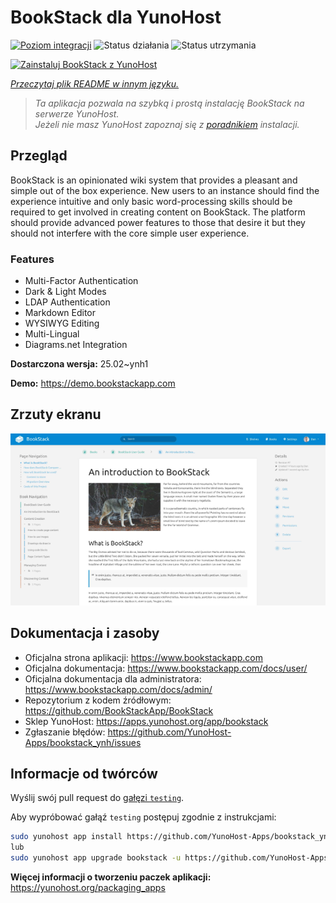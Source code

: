 <!--
To README zostało automatycznie wygenerowane przez <https://github.com/YunoHost/apps/tree/master/tools/readme_generator>
Nie powinno być ono edytowane ręcznie.
-->

# BookStack dla YunoHost

[![Poziom integracji](https://apps.yunohost.org/badge/integration/bookstack)](https://ci-apps.yunohost.org/ci/apps/bookstack/)
![Status działania](https://apps.yunohost.org/badge/state/bookstack)
![Status utrzymania](https://apps.yunohost.org/badge/maintained/bookstack)

[![Zainstaluj BookStack z YunoHost](https://install-app.yunohost.org/install-with-yunohost.svg)](https://install-app.yunohost.org/?app=bookstack)

*[Przeczytaj plik README w innym języku.](./ALL_README.md)*

> *Ta aplikacja pozwala na szybką i prostą instalację BookStack na serwerze YunoHost.*  
> *Jeżeli nie masz YunoHost zapoznaj się z [poradnikiem](https://yunohost.org/install) instalacji.*

## Przegląd

BookStack is an opinionated wiki system that provides a pleasant and simple out of the box experience. New users to an instance should find the experience intuitive and only basic word-processing skills should be required to get involved in creating content on BookStack. The platform should provide advanced power features to those that desire it but they should not interfere with the core simple user experience.

### Features

- Multi-Factor Authentication
- Dark & Light Modes
- LDAP Authentication
- Markdown Editor
- WYSIWYG Editing
- Multi-Lingual
- Diagrams.net Integration


**Dostarczona wersja:** 25.02~ynh1

**Demo:** <https://demo.bookstackapp.com>

## Zrzuty ekranu

![Zrzut ekranu z BookStack](./doc/screenshots/screenshot.png)

## Dokumentacja i zasoby

- Oficjalna strona aplikacji: <https://www.bookstackapp.com>
- Oficjalna dokumentacja: <https://www.bookstackapp.com/docs/user/>
- Oficjalna dokumentacja dla administratora: <https://www.bookstackapp.com/docs/admin/>
- Repozytorium z kodem źródłowym: <https://github.com/BookStackApp/BookStack>
- Sklep YunoHost: <https://apps.yunohost.org/app/bookstack>
- Zgłaszanie błędów: <https://github.com/YunoHost-Apps/bookstack_ynh/issues>

## Informacje od twórców

Wyślij swój pull request do [gałęzi `testing`](https://github.com/YunoHost-Apps/bookstack_ynh/tree/testing).

Aby wypróbować gałąź `testing` postępuj zgodnie z instrukcjami:

```bash
sudo yunohost app install https://github.com/YunoHost-Apps/bookstack_ynh/tree/testing --debug
lub
sudo yunohost app upgrade bookstack -u https://github.com/YunoHost-Apps/bookstack_ynh/tree/testing --debug
```

**Więcej informacji o tworzeniu paczek aplikacji:** <https://yunohost.org/packaging_apps>
